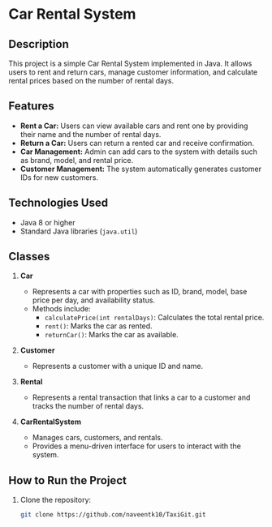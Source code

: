 # Car Rental System

## Description
This project is a simple Car Rental System implemented in Java. It allows users to rent and return cars, manage customer information, and calculate rental prices based on the number of rental days.

## Features
- **Rent a Car:** Users can view available cars and rent one by providing their name and the number of rental days.
- **Return a Car:** Users can return a rented car and receive confirmation.
- **Car Management:** Admin can add cars to the system with details such as brand, model, and rental price.
- **Customer Management:** The system automatically generates customer IDs for new customers.

## Technologies Used
- Java 8 or higher
- Standard Java libraries (`java.util`)

## Classes
1. **Car**
   - Represents a car with properties such as ID, brand, model, base price per day, and availability status.
   - Methods include:
     - `calculatePrice(int rentalDays)`: Calculates the total rental price.
     - `rent()`: Marks the car as rented.
     - `returnCar()`: Marks the car as available.

2. **Customer**
   - Represents a customer with a unique ID and name.

3. **Rental**
   - Represents a rental transaction that links a car to a customer and tracks the number of rental days.

4. **CarRentalSystem**
   - Manages cars, customers, and rentals.
   - Provides a menu-driven interface for users to interact with the system.

## How to Run the Project
1. Clone the repository:
   ```bash
   git clone https://github.com/naveentk10/TaxiGit.git
